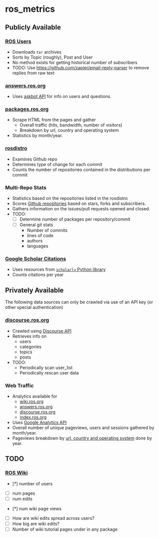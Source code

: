 # ros_metrics

## Publicly Available
### [ROS Users](http://lists.ros.org/pipermail/ros-users/)
 * Downloads `tar` archives
 * Sorts by Topic (roughly), Post and User
 * No method exists for getting historical number of subscribers
 * TODO: Use https://github.com/zapier/email-reply-parser to remove replies from raw text

### [answers.ros.org](http://answers.ros.org)
 * Uses [askbot API](https://github.com/ASKBOT/askbot-devel/blob/master/askbot/doc/source/api.rst) for info on users and questions.

### [packages.ros.org](https://awstats.osuosl.org/list/packages.ros.org)
 * Scrape HTML from the pages and gather
    * Overall traffic (hits, bandwidth, number of visitors)
    * Breakdown by url, country and operating system
 * Statistics by month/year.

### [rosdistro](https://github.com/ros/rosdistro/)
 * Examines Github repo
 * Determines type of change for each commit
 * Counts the number of repositories contained in the distributions per commit

### Multi-Repo Stats
 * Statistics based on the repositories listed in the rosdistro
 * Scores [Github repositories](https://developer.github.com/v3/) based on stars, forks and subscribers.
 * Gathers information on the issues/pull requests opened and closed.
 * TODO:
     * [ ] Determine number of packages per repository/commit
     * [ ] General git stats
        * Number of commits
        * lines of code
        * authors
        * languages

### [Google Scholar Citations](https://scholar.google.com/citations?view_op=view_citation&citation_for_view=fMDLYCUAAAAJ:u5HHmVD_uO8C)
 * Uses resources from [`scholarly` Python library](https://github.com/OrganicIrradiation/scholarly)
 * Counts citations per year



## Privately Available
The following data sources can only be crawled via use of an API key (or other special authentication)

### [discourse.ros.org](https://discourse.ros.org/)
 * Crawled using [Discourse API](https://docs.discourse.org/#tag/Categories%2Fpaths%2F~1categories.json%2Fget)
 * Retrieves info on
    * users
    * categories
    * topics
    * posts
 * TODO:
    * Periodically scan user_list
    * Periodically rescan user data

### Web Traffic
 * Analytics available for
    * [wiki.ros.org](http://wiki.ros.org)
    * [answers.ros.org](http://answers.ros.org)
    * [discourse.ros.org](https://discourse.ros.org)
    * [index.ros.org](http://index.ros.org)
 * Uses [Google Analytics API](https://developers.google.com/analytics/devguides/reporting/core/v4/quickstart/installed-py)
 * Overall number of unique pageviews, users and sessions gathered by month/year.
 * Pageviews breakdown by [url, country and operating system](https://ga-dev-tools.appspot.com/dimensions-metrics-explorer/) done by year.

## TODO

### [ROS Wiki](https://wiki.ros.org)
 * [*] number of users
 * [ ] num pages
 * [ ] num edits
 * [*] num wiki page views
 * [ ] How are wiki edits spread across users?
 * [ ] How big are wiki edits?
 * [ ] Number of wiki tutorial pages under in any package

